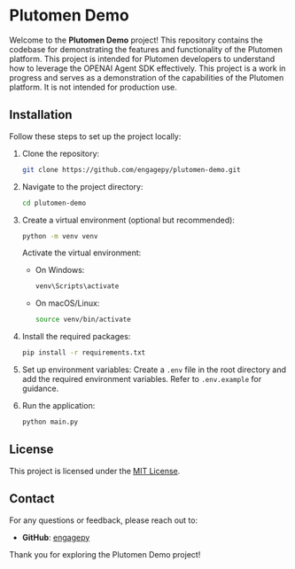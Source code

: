 # Plutomen Demo

Welcome to the **Plutomen Demo** project! This repository contains the codebase for demonstrating the features and functionality of the Plutomen platform.
This project is intended for Plutomen developers to understand how to leverage the OPENAI Agent SDK effectively.
This project is a work in progress and serves as a demonstration of the capabilities of the Plutomen platform. It is not intended for production use.


## Installation

Follow these steps to set up the project locally:

1. Clone the repository:
    ```bash
    git clone https://github.com/engagepy/plutomen-demo.git
    ```
2. Navigate to the project directory:
    ```bash
    cd plutomen-demo
    ```

3. Create a virtual environment (optional but recommended):
    ```bash
    python -m venv venv
    ```
    Activate the virtual environment:
    - On Windows:
        ```bash
        venv\Scripts\activate
        ```
    - On macOS/Linux:
        ```bash
        source venv/bin/activate
        ```
4. Install the required packages:
    ```bash
    pip install -r requirements.txt
    ```
5. Set up environment variables:
    Create a `.env` file in the root directory and add the required environment variables. Refer to `.env.example` for guidance.
6. Run the application:
    ```bash
    python main.py
    ```



## License

This project is licensed under the [MIT License](LICENSE).

## Contact

For any questions or feedback, please reach out to:

- **GitHub**: [engagepy](https://github.com/engagepy)

Thank you for exploring the Plutomen Demo project!